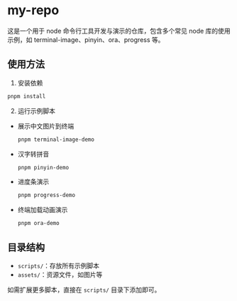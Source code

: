 # my-repo
这是一个用于 node 命令行工具开发与演示的仓库，包含多个常见 node 库的使用示例，如 terminal-image、pinyin、ora、progress 等。

## 使用方法

1. 安装依赖

```bash
pnpm install
```

2. 运行示例脚本

- 展示中文图片到终端
  ```bash
  pnpm terminal-image-demo
  ```
- 汉字转拼音
  ```bash
  pnpm pinyin-demo
  ```
- 进度条演示
  ```bash
  pnpm progress-demo
  ```
- 终端加载动画演示
  ```bash
  pnpm ora-demo
  ```

## 目录结构

- `scripts/`：存放所有示例脚本
- `assets/`：资源文件，如图片等

如需扩展更多脚本，直接在 `scripts/` 目录下添加即可。

